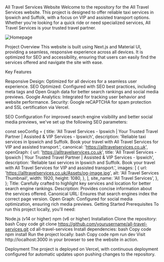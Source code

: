All Travel Services Website
Welcome to the repository for the All Travel Services website. This project is designed to offer reliable taxi services in Ipswich and Suffolk, with a focus on VIP and assisted transport options. Whether you're looking for a quick ride or need specialized services, All Travel Services is your trusted travel partner.

![Homepage](https://ik.imagekit.io/gkjgzbxu1/homepage.png?updatedAt=1733408106847)

Project Overview
This website is built using Next.js and Material UI, providing a seamless, responsive experience across all devices. It is optimized for SEO and accessibility, ensuring that users can easily find the services offered and navigate the site with ease.

Key Features

Responsive Design: Optimized for all devices for a seamless user experience.
SEO Optimized: Configured with SEO best practices, including meta tags and Open Graph data for better search rankings and social media previews.
Google Analytics: Integrated for tracking user behavior and website performance.
Security: Google reCAPTCHA for spam protection and SSL certification via Vercel.

SEO Configuration
For improved search engine visibility and better social media previews, we've set up the following SEO parameters:

const seoConfig = {
title: 'All Travel Services - Ipswich | Your Trusted Travel Partner | Assisted & VIP Services - Ipswich',
description: 'Reliable taxi services in Ipswich and Suffolk. Book your travel with All Travel Services for VIP and assisted transport.',
canonical: 'https://alltravelservices.co.uk',
openGraph: {
url: 'https://alltravelservices.co.uk',
title: 'All Travel Services - Ipswich | Your Trusted Travel Partner | Assisted & VIP Services - Ipswich',
description: 'Reliable taxi services in Ipswich and Suffolk. Book your travel with All Travel Services for VIP and assisted transport.',
images: [
{
url: 'https://alltravelservices.co.uk/Assets/og-image.jpg',
alt: 'All Travel Services Thumbnail',
width: 1920,
height: 1080,
},
],
site_name: 'All Travel Services',
},
};
Title: Carefully crafted to highlight key services and location for better search engine rankings.
Description: Provides concise information about the services offered.
Canonical URL: Ensures that search engines index the correct page version.
Open Graph: Configured for social media optimization, ensuring rich media previews.
Getting Started
Prerequisites
To run this project locally, you'll need:

Node.js (v14 or higher)
npm (v6 or higher)
Installation
Clone the repository:
bash
Copy code
git clone https://github.com/yourusername/all-travel-services.git
cd all-travel-services
Install dependencies:
bash
Copy code
npm install
Run the project locally:
bash
Copy code
npm run dev
Visit http://localhost:3000 in your browser to see the website in action.

Deployment
The project is deployed on Vercel, with continuous deployment configured for automatic updates upon pushing changes to the repository.
